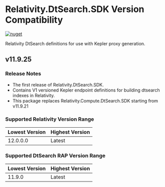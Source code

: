 # Relativity.DtSearch.SDK Version Compatibility

[![nuget](https://img.shields.io/nuget/v/Relativity.DtSearch.SDK.svg)](https://www.nuget.org/packages/Relativity.DtSearch.SDK/)

Relativity DtSearch definitions for use with Kepler proxy generation.

## v11.9.25

### Release Notes

* The first release of Relativity.DtSearch.SDK.
* Contains V1 versioned Kepler endpoint definitions for building dtsearch indexes in Relativity.
* This package replaces Relativity.Compute.DtSearch.SDK starting from v11.9.21

### Supported Relativity Version Range

Lowest Version | Highest Version
--- | ---
12.0.0.0 | Latest

### Supported DtSearch RAP Version Range

Lowest Version | Highest Version
--- | ---
11.9.0 | Latest
